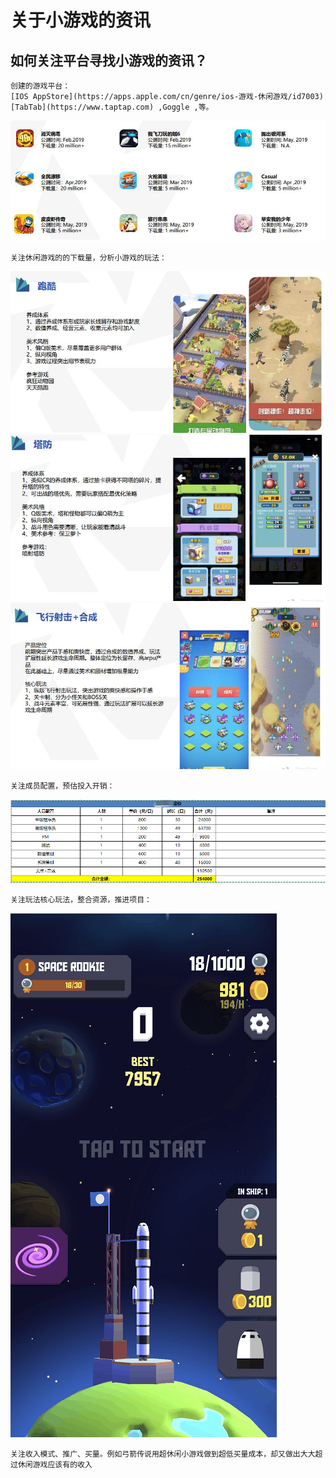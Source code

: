 # 关于小游戏的资讯

## 如何关注平台寻找小游戏的资讯？
    创建的游戏平台： 
    [IOS AppStore](https://apps.apple.com/cn/genre/ios-游戏-休闲游戏/id7003)
    [TabTab](https://www.taptap.com) ,Goggle ,等。

![](Media/infoImage6.jpg)

    关注休闲游戏的的下载量，分析小游戏的玩法：
![](Media/infoImage3.jpg)![](Media/infoImage4.jpg)![](Media/infoImage5.jpg)

    关注成员配置，预估投入开销：
![](Media/infoImage2.png)

    关注玩法核心玩法，整合资源，推进项目：

![](Media/infoImage1.png)

    关注收入模式、推广、买量。例如弓箭传说用超休闲小游戏做到超低买量成本，却又做出大大超过休闲游戏应该有的收入